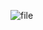
![file](https://user-images.githubusercontent.com/110522755/194018136-fe3613f9-bb11-400f-b51e-4778bb66f665.jpg)
